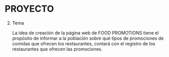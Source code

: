# PROYECTO

2. Tema 


   La idea de creación de la página web de FOOD PROMOTIONS tiene el propósito de informar a la población sobre qué tipos de promociones de comidas que ofrecen los restaurantes, contará con el registro de los restaurantes que ofrecen las promociones.
